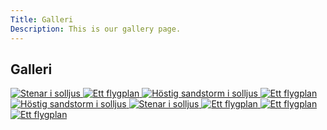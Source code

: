 ```yaml
---
Title: Galleri
Description: This is our gallery page.
---
```


## Galleri

<div class="gallery" title="Open image in a new window" target="_blank">
    <a href="image/gallery/1,jpg" >
        <picture class="gallery-item">
            <source media="(min-width: 768px)" srcset="image/gallery/1.jpg?w=350&h=350&crop-to-fit">
            <source media="(min-width: 376px)" srcset="image/gallery/1.jpg?w=400&h=400&crop-to-fit">
            <img src="image/gallery/1.jpg?w=350&h=350&crop-to-fit" alt="Stenar i solljus">
        </picture>
    </a>
    <a href="image/gallery/2.jpg" title="Open image in a new window" target="_blank">
        <picture class="gallery-item">
            <source media="(min-width: 768px)" srcset="image/gallery/2.jpg?w=350&h=350&crop-to-fit">
            <source media="(min-width: 376px)" srcset="image/gallery/2.jpg?w=400&h=400&crop-to-fit">
            <img src="image/gallery/2.jpg?w=375" alt="Ett flygplan">
        </picture>
    </a>
    <a href="image/gallery/10.jpg" title="Open image in a new window" target="_blank">
        <picture class="gallery-item">
            <source media="(min-width: 768px)" srcset="image/gallery/10.jpg?w=350&h=350&crop-to-fit">
            <source media="(min-width: 376px)" srcset="image/gallery/10.jpg?w=400&h=400&crop-to-fit">
            <img src="image/gallery/10.jpg?w=375" alt="Höstig sandstorm i solljus">
        </picture>
    </a>
    <a href="image/gallery/7.jpg" title="Open image in a new window" target="_blank">
        <picture class="gallery-item">
            <source media="(min-width: 768px)" srcset="image/gallery/7.jpg?w=350&h=350&crop-to-fit">
            <source media="(min-width: 376px)" srcset="image/gallery/7.jpg?w=400&h=400&crop-to-fit">
            <img src="image/gallery/7.jpg?w=375" alt="Ett flygplan">
        </picture>
    </a>
    <a href="image/gallery/3.jpg" title="Open image in a new window" target="_blank">
        <picture class="gallery-item">
            <source media="(min-width: 768px)" srcset="image/gallery/3.jpg?w=350&h=350&crop-to-fit">
            <source media="(min-width: 376px)" srcset="image/gallery/3.jpg?w=400&h=400&crop-to-fit">
            <img src="image/gallery/3.jpg?w=375" alt="Höstig sandstorm i solljus">
        </picture>
    </a>
    <a href="image/gallery/4.jpg" title="Open image in a new window" target="_blank">
        <picture class="gallery-item">
            <source media="(min-width: 768px)" srcset="image/gallery/4.jpg?w=350&h=350&crop-to-fit">
            <source media="(min-width: 376px)" srcset="image/gallery/4.jpg?w=400&h=400&crop-to-fit">
            <img src="image/gallery/4.jpg?w=350&h=350&crop-to-fit" alt="Stenar i solljus">
        </picture>
    </a>
    <a href="image/gallery/6.jpg" title="Open image in a new window" target="_blank">
        <picture class="gallery-item">
            <source media="(min-width: 768px)" srcset="image/gallery/6.jpg?w=350&h=350&crop-to-fit">
            <source media="(min-width: 376px)" srcset="image/gallery/6.jpg?w=400&h=400&crop-to-fit">
            <img src="image/gallery/6.jpg?w=375" alt="Ett flygplan">
        </picture>
    </a>
    <a href="image/gallery/8.jpg" title="Open image in a new window" target="_blank">
        <picture class="gallery-item">
            <source media="(min-width: 768px)" srcset="image/gallery/8.jpg?w=350&h=350&crop-to-fit">
            <source media="(min-width: 376px)" srcset="image/gallery/8.jpg?w=400&h=400&crop-to-fit">
            <img src="image/gallery/8.jpg?w=375" alt="Ett flygplan">
        </picture>
    </a>
    <a href="image/gallery/5.jpg" title="Open image in a new window" target="_blank">
        <picture class="gallery-item">
            <source media="(min-width: 768px)" srcset="image/gallery/5.jpg?w=350&h=350&crop-to-fit">
            <source media="(min-width: 376px)" srcset="image/gallery/5.jpg?w=400&h=400&crop-to-fit">
            <img src="image/gallery/5.jpg?w=375" alt="Ett flygplan">
        </picture>
    </a>
</div>